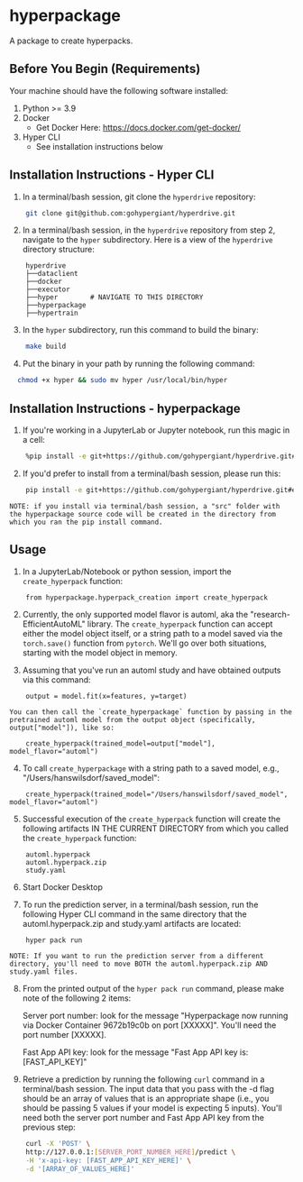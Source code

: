 # hyperpackage

A package to create hyperpacks.

## Before You Begin (Requirements)

Your machine should have the following software installed:

1. Python >= 3.9
2. Docker
   - Get Docker Here: https://docs.docker.com/get-docker/
3. Hyper CLI
   - See installation instructions below

## Installation Instructions - Hyper CLI

1. In a terminal/bash session, git clone the `hyperdrive` repository:

```bash
    git clone git@github.com:gohypergiant/hyperdrive.git
```

2. In a terminal/bash session, in the `hyperdrive` repository from step 2, navigate to the `hyper` subdirectory. Here is a view of the `hyperdrive` directory structure:

```
    hyperdrive
    ├──dataclient
    ├──docker
    ├──executor
    ├──hyper        # NAVIGATE TO THIS DIRECTORY
    ├──hyperpackage
    ├──hypertrain
```

3. In the `hyper` subdirectory, run this command to build the binary:

```bash
    make build
```

4. Put the binary in your path by running the following command:

```bash
  chmod +x hyper && sudo mv hyper /usr/local/bin/hyper
```

## Installation Instructions - hyperpackage

1. If you're working in a JupyterLab or Jupyter notebook, run this magic in a cell:
```bash
    %pip install -e git+https://github.com/gohypergiant/hyperdrive.git#egg=hyperpackage\&subdirectory=hyperpackage
```

2. If you'd prefer to install from a terminal/bash session, please run this:
```bash
    pip install -e git+https://github.com/gohypergiant/hyperdrive.git#egg=hyperpackage\&subdirectory=hyperpackage
```
    
    NOTE: if you install via terminal/bash session, a "src" folder with the hyperpackage source code will be created in the directory from which you ran the pip install command.

## Usage

1. In a JupyterLab/Notebook or python session, import the `create_hyperpack` function:

```
    from hyperpackage.hyperpack_creation import create_hyperpack
```

2. Currently, the only supported model flavor is automl, aka the "research-EfficientAutoML" library. The `create_hyperpack` function can accept either the model object itself, or a string path to a model saved via the `torch.save()` function from `pytorch`. We'll go over both situations, starting with the model object in memory.

3. Assuming that you've run an automl study and have obtained outputs via this command:

```
    output = model.fit(x=features, y=target)
```

    You can then call the `create_hyperpackage` function by passing in the pretrained automl model from the output object (specifically, output["model"]), like so:

```
    create_hyperpack(trained_model=output["model"], model_flavor="automl")
```
 
4. To call `create_hyperpackage` with a string path to a saved model, e.g., "/Users/hanswilsdorf/saved_model":

```
    create_hyperpack(trained_model="/Users/hanswilsdorf/saved_model", model_flavor="automl")
```

5. Successful execution of the `create_hyperpack` function will create the following artifacts IN THE CURRENT DIRECTORY from which you called the `create_hyperpack` function:

```
    automl.hyperpack
    automl.hyperpack.zip
    study.yaml
```

6. Start Docker Desktop

7. To run the prediction server, in a terminal/bash session, run the following Hyper CLI command in the same directory that the automl.hyperpack.zip and study.yaml artifacts are located:

``` bash
    hyper pack run
```

    NOTE: If you want to run the prediction server from a different directory, you'll need to move BOTH the automl.hyperpack.zip AND study.yaml files.

8. From the printed output of the `hyper pack run` command, please make note of the following 2 items:

    Server port number: look for the message "Hyperpackage now running via Docker Container 9672b19c0b on port [XXXXX]". You'll need the port number [XXXXX].

    Fast App API key: look for the message "Fast App API key is: [FAST_API_KEY]"

9. Retrieve a prediction by running the following `curl` command in a terminal/bash session. The input data that you pass with the -d flag should be an array of values that is an appropriate shape (i.e., you should be passing 5 values if your model is expecting 5 inputs). You'll need both the server port number and Fast App API key from the previous step:

``` bash
    curl -X 'POST' \
    http://127.0.0.1:[SERVER_PORT_NUMBER_HERE]/predict \
    -H 'x-api-key: [FAST_APP_API_KEY_HERE]' \
    -d '[ARRAY_OF_VALUES_HERE]'
```
